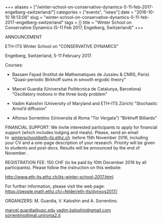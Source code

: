 +++
aliases = ["/winter-school-on-conservative-dynamics-5-11-feb-2017-engelberg-switzerland/"]
categories = ["events", "news"]
date = "2016-10-10 18:13:08"
slug = "winter-school-on-conservative-dynamics-5-11-feb-2017-engelberg-switzerland"
tags = []
title = "Winter School on Conservative Dynamics (5-11 Feb 2017, Engelberg, Switzerland)"
+++

ANNOUNCEMENT

ETH-ITS Winter School on "CONSERVATIVE DYNAMICS"

Engelberg, Switzerland, 5-11 February
2017.

Courses:

- Bassam Fayad (Institut de Mathematiques de Jussieu & CNRS, Paris)
"Quasi-periodic Birkhoff sums in smooth ergodic theory"

- Marcel Guardia (Universitat Politècnica de Catalunya, Barcelona)
"Oscillatory motions in the three body problem"

- Vadim Kaloshin (University of Maryland and ETH-ITS Zürich)
"Stochastic Arnol’d diffusion"

- Alfonso Sorrentino (Universita di Roma “Tor Vergata”) "Birkhoff
Billiards"

FINANCIAL SUPPORT: We invite interested participants to apply for
financial support (which includes lodging and meals). Please, send an
email to  <winterschool@eth-its.ethz.ch>  before 15th November
2016, including your CV and a one-page
description of your research. Priority will be given to students and
post-docs. Results will be announced by the end of November .

REGISTRATION FEE: 150 CHF (to be paid by 10th December
2016 by all participants). Please follow the
instruction on this website:

<http://www.eth-its.ethz.ch/its-winter-school-2017.html>

For further information, please visit the web page:
<https://people.math.ethz.ch/~felder/eth-its/dynsys2017/>

ORGANIZERS: M. Guardia, V. Kaloshin and A. Sorrentino.

[marcel.guardia@upc.edu](marcel.guardia@upc.edu) [vadim.kaloshin@gmail.com](vadim.kaloshin@gmail.com)
[sorrentino@mat.uniroma2.it](sorrentino@mat.uniroma2.it)
